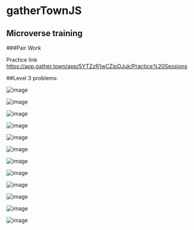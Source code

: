 # gatherTownJS
## Microverse training
###Pair Work

Practice link
https://app.gather.town/app/5YTZzR1wCZipDJuk/Practice%20Sessions

##Level 3 problems:

![image](https://user-images.githubusercontent.com/64628178/182293298-4c15b14e-3660-4205-9ca7-a33c22889b39.png)

![image](https://user-images.githubusercontent.com/64628178/182293349-7848db8a-2b6c-464d-9323-43ae5e9c4ca6.png)

![image](https://user-images.githubusercontent.com/64628178/182293422-308eeef7-f918-4e74-81a1-c159bc7fa13d.png)

![image](https://user-images.githubusercontent.com/64628178/182293480-07807a75-e513-454a-a26b-58d601a9fe31.png)

![image](https://user-images.githubusercontent.com/64628178/182293544-e83d25c8-d6b8-4c9c-883b-9da8306a2961.png)

![image](https://user-images.githubusercontent.com/64628178/182293593-25f32034-81f0-4111-beee-2d5199194fb6.png)

![image](https://user-images.githubusercontent.com/64628178/182293633-ead1e390-fe6c-4a09-8f10-d1473cc091e7.png)

![image](https://user-images.githubusercontent.com/64628178/182293651-b42c88ac-8c69-4d0a-b9e6-3780810dd327.png)

![image](https://user-images.githubusercontent.com/64628178/182293693-80cc7a85-6efa-4e63-ae93-96b092aa26ec.png)

![image](https://user-images.githubusercontent.com/64628178/182293722-5671f385-703e-40b5-afc6-ae86565959d0.png)

![image](https://user-images.githubusercontent.com/64628178/182293753-5bb3a3d0-921c-4bfe-b209-7748553893c2.png)

![image](https://user-images.githubusercontent.com/64628178/182293210-3e278c6d-2421-4340-a39b-b09bc5cc0508.png)
